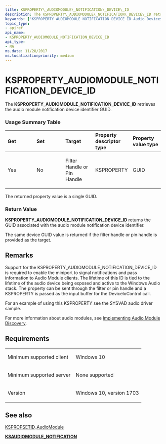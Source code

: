 ```yaml
---
title: KSPROPERTY\_AUDIOMODULE\_NOTIFICATION\_DEVICE\_ID
description: The KSPROPERTY\_AUDIOMODULE\_NOTIFICATION\_DEVICE\_ID retrieves the audio module notification device identifier GUID.
keywords: ["KSPROPERTY_AUDIOMODULE_NOTIFICATION_DEVICE_ID Audio Devices"]
topic_type:
- apiref
api_name:
- KSPROPERTY_AUDIOMODULE_NOTIFICATION_DEVICE_ID
api_type:
- NA
ms.date: 11/28/2017
ms.localizationpriority: medium
---
```


# KSPROPERTY\_AUDIOMODULE\_NOTIFICATION\_DEVICE\_ID


The **KSPROPERTY\_AUDIOMODULE\_NOTIFICATION\_DEVICE\_ID** retrieves the audio module notification device identifier GUID.

### <span id="Usage_Summary_Table"></span><span id="usage_summary_table"></span><span id="USAGE_SUMMARY_TABLE"></span>Usage Summary Table

<table>
<colgroup>
<col width="20%" />
<col width="20%" />
<col width="20%" />
<col width="20%" />
<col width="20%" />
</colgroup>
<thead>
<tr class="header">
<th align="left">Get</th>
<th align="left">Set</th>
<th align="left">Target</th>
<th align="left">Property descriptor type</th>
<th align="left">Property value type</th>
</tr>
</thead>
<tbody>
<tr class="odd">
<td align="left"><p>Yes</p></td>
<td align="left"><p>No</p></td>
<td align="left"><p>Filter Handle or Pin Handle</p></td>
<td align="left"><p>KSPROPERTY</p></td>
<td align="left"><p>GUID</p></td>
</tr>
</tbody>
</table>

 

The returned property value is a single GUID.

### <span id="Return_Value"></span><span id="return_value"></span><span id="RETURN_VALUE"></span>Return Value

**KSPROPERTY\_AUDIOMODULE\_NOTIFICATION\_DEVICE\_ID** returns the GUID associated with the audio module notification device identifier.

The same device GUID value is returned if the filter handle or pin handle is provided as the target.

## Remarks

Support for the KSPROPERTY\_AUDIOMODULE\_NOTIFICATION\_DEVICE\_ID is required to enable the miniport to signal notifications and pass information to Audio Module clients. The lifetime of this ID is tied to the lifetime of the audio device being exposed and active to the Windows Audio stack. The property can be sent through the filter or pin handle and a KSPROPERTY is passed as the input buffer for the DeviceIoControl call.

For an example of using this KSPROPERTY see the SYSVAD audio driver sample.

For more information about audio modules, see [Implementing Audio Module Discovery](./implementing-audio-module-communication.md).

## Requirements

<table>
<colgroup>
<col width="50%" />
<col width="50%" />
</colgroup>
<tbody>
<tr class="odd">
<td align="left"><p>Minimum supported client</p></td>
<td align="left"><p>Windows 10</p></td>
</tr>
<tr class="even">
<td align="left"><p>Minimum supported server</p></td>
<td align="left"><p>None supported</p></td>
</tr>
<tr class="odd">
<td align="left"><p>Version</p></td>
<td align="left"><p>Windows 10, version 1703</p></td>
</tr>
</tbody>
</table>

## <span id="see_also"></span>See also


[KSPROPSETID\_AudioModule](kspropsetid-audiomodule.md)

[**KSAUDIOMODULE\_NOTIFICATION**](/windows-hardware/drivers/ddi/ksmedia/ns-ksmedia-_ksaudiomodule_notification)

 

